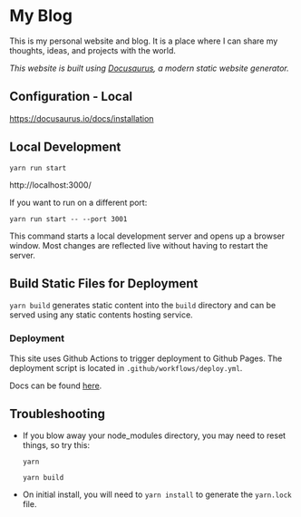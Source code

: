 # My Blog

This is my personal website and blog. It is a place where I can share my thoughts, ideas, and projects with the world.

_This website is built using [Docusaurus](https://docusaurus.io/), a modern static website generator._

## Configuration - Local

https://docusaurus.io/docs/installation

## Local Development

`yarn run start`

http://localhost:3000/

If you want to run on a different port:

`yarn run start -- --port 3001`

This command starts a local development server and opens up a browser window. Most changes are reflected live without having to restart the server.

## Build Static Files for Deployment

`yarn build` generates static content into the `build` directory and can be served using any static contents hosting service.

### Deployment

This site uses Github Actions to trigger deployment to Github Pages. The deployment script is located in `.github/workflows/deploy.yml`.

Docs can be found [here](https://docusaurus.io/docs/deployment#deploying-to-github-pages).

## Troubleshooting

- If you blow away your node_modules directory, you may need to reset things, so try this:

  ```
  yarn

  yarn build
  ```

- On initial install, you will need to `yarn install` to generate the `yarn.lock` file.
